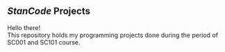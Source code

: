 ## *StanCode* Projects
Hello there!\
This repository holds my programming projects done during the period of SC001 and SC101 course.
